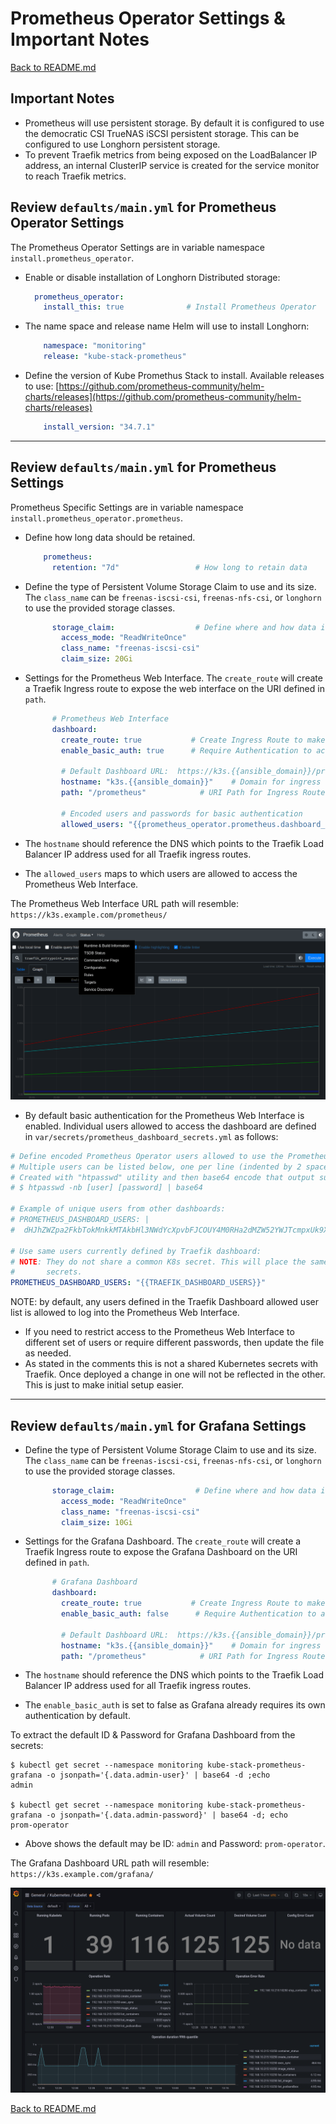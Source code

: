 # Prometheus Operator Settings & Important Notes

[Back to README.md](../README.md)

## Important Notes

* Prometheus will use persistent storage. By default it is configured to use the democratic CSI TrueNAS iSCSI persistent storage.  This can be configured to use Longhorn persistent storage.
* To prevent Traefik metrics from being exposed on the LoadBalancer IP address, an internal ClusterIP service is created for the service monitor to reach Traefik metrics.

## Review `defaults/main.yml` for Prometheus Operator Settings

The Prometheus Operator Settings are in variable namespace `install.prometheus_operator`.

* Enable or disable installation of Longhorn Distributed storage:

  ```yml
    prometheus_operator:
      install_this: true              # Install Prometheus Operator
  ```

* The name space and release name Helm will use to install Longhorn:

  ```yml
      namespace: "monitoring"
      release: "kube-stack-prometheus"
  ```

* Define the version of Kube Promethus Stack to install. Available releases to use:  [https://github.com/prometheus-community/helm-charts/releases](https://github.com/prometheus-community/helm-charts/releases)

  ```yml
      install_version: "34.7.1"
  ```

---

## Review `defaults/main.yml` for Prometheus Settings

Prometheus Specific Settings are in variable namespace `install.prometheus_operator.prometheus`.

* Define how long data should be retained.

  ```yml
      prometheus:
        retention: "7d"                 # How long to retain data
  ```

* Define the type of Persistent Volume Storage Claim to use and its size.  The `class_name` can be `freenas-iscsi-csi`, `freenas-nfs-csi`, or `longhorn` to use the provided storage classes.

  ```yml
        storage_claim:                  # Define where and how data is stored
          access_mode: "ReadWriteOnce"
          class_name: "freenas-iscsi-csi"
          claim_size: 20Gi
  ```

* Settings for the Prometheus Web Interface. The `create_route` will create a Traefik Ingress route to expose the web interface on the URI defined in `path`.

  ```yml
        # Prometheus Web Interface
        dashboard:
          create_route: true           # Create Ingress Route to make accessible 
          enable_basic_auth: true      # Require Authentication to access dashboard

          # Default Dashboard URL:  https://k3s.{{ansible_domain}}/prometheus/
          hostname: "k3s.{{ansible_domain}}"    # Domain for ingress route
          path: "/prometheus"            # URI Path for Ingress Route

          # Encoded users and passwords for basic authentication
          allowed_users: "{{prometheus_operator.prometheus.dashboard_users}}"
  ```

* The `hostname` should reference the DNS which points to the Traefik Load Balancer IP address used for all Traefik ingress routes.
* The `allowed_users` maps to which users are allowed to access the Prometheus Web Interface.

The Prometheus Web Interface URL path will resemble: `https://k3s.example.com/prometheus/`

![Prometheus Web Interface](../images/prometheus_web_interface.png)

* By default basic authentication for the Prometheus Web Interface is enabled.  Individual users allowed to access the dashboard are defined in `var/secrets/prometheus_dashboard_secrets.yml` as follows:

```yaml
# Define encoded Prometheus Operator users allowed to use the Prometheus Web Interface (if enabled)
# Multiple users can be listed below, one per line (indented by 2 spaces)
# Created with "htpasswd" utility and then base64 encode that output such as:
# $ htpasswd -nb [user] [password] | base64

# Example of unique users from other dashboards:
# PROMETHEUS_DASHBOARD_USERS: |
#  dHJhZWZpa2FkbTokMnkkMTAkbHl3NWdYcXpvbFJCOUY4M0RHa2dMZW52YWJTcmpxUk9XbXNGUmZKa2ZQSlhBbzNDSmJHY08K

# Use same users currently defined by Traefik dashboard:
# NOTE: They do not share a common K8s secret. This will place the same information in two different
#       secrets.
PROMETHEUS_DASHBOARD_USERS: "{{TRAEFIK_DASHBOARD_USERS}}"
```

NOTE: by default, any users defined in the Traefik Dashboard allowed user list is allowed to log into the Prometheus Web Interface.

* If you need to restrict access to the Prometheus Web Interface to different set of users or require different passwords, then update the file as needed.
* As stated in the comments this is not a shared Kubernetes secrets with Traefik. Once deployed a change in one will not be reflected in the other.  This is just to make initial setup easier.

---

## Review `defaults/main.yml` for Grafana Settings

* Define the type of Persistent Volume Storage Claim to use and its size.  The `class_name` can be `freenas-iscsi-csi`, `freenas-nfs-csi`, or `longhorn` to use the provided storage classes.

  ```yml
        storage_claim:                  # Define where and how data is stored
          access_mode: "ReadWriteOnce"
          class_name: "freenas-iscsi-csi"
          claim_size: 10Gi
  ```

* Settings for the Grafana Dashboard. The `create_route` will create a Traefik Ingress route to expose the Grafana Dashboard on the URI defined in `path`.

  ```yml
        # Grafana Dashboard
        dashboard:
          create_route: true           # Create Ingress Route to make accessible 
          enable_basic_auth: false      # Require Authentication to access dashboard

          # Default Dashboard URL:  https://k3s.{{ansible_domain}}/prometheus/
          hostname: "k3s.{{ansible_domain}}"    # Domain for ingress route
          path: "/prometheus"            # URI Path for Ingress Route

  ```

* The `hostname` should reference the DNS which points to the Traefik Load Balancer IP address used for all Traefik ingress routes.
* The `enable_basic_auth` is set to false as Grafana already requires its own authentication by default.

To extract the default ID & Password for Grafana Dashboard from the secrets:

```shell
$ kubectl get secret --namespace monitoring kube-stack-prometheus-grafana -o jsonpath='{.data.admin-user}' | base64 -d ;echo
admin

$ kubectl get secret --namespace monitoring kube-stack-prometheus-grafana -o jsonpath='{.data.admin-password}' | base64 -d; echo
prom-operator
```

* Above shows the default may be ID: `admin` and Password: `prom-operator`.

The Grafana Dashboard URL path will resemble: `https://k3s.example.com/grafana/`

![Grafana Dashboard](../images/grafana_dashboard.png)

[Back to README.md](../README.md)
